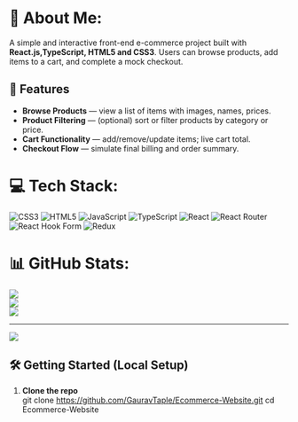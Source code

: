   # 💫 About Me:
A simple and interactive front-end e-commerce project built with **React.js,TypeScript, HTML5 and CSS3**. Users can browse products, add items to a cart, and complete a mock checkout.

## 🚀 Features

- **Browse Products** — view a list of items with images, names, prices.
- **Product Filtering** — (optional) sort or filter products by category or price.
- **Cart Functionality** — add/remove/update items; live cart total.
- **Checkout Flow** — simulate final billing and order summary.


# 💻 Tech Stack:
![CSS3](https://img.shields.io/badge/css3-%231572B6.svg?style=for-the-badge&logo=css3&logoColor=white) ![HTML5](https://img.shields.io/badge/html5-%23E34F26.svg?style=for-the-badge&logo=html5&logoColor=white) ![JavaScript](https://img.shields.io/badge/javascript-%23323330.svg?style=for-the-badge&logo=javascript&logoColor=%23F7DF1E) ![TypeScript](https://img.shields.io/badge/typescript-%23007ACC.svg?style=for-the-badge&logo=typescript&logoColor=white) ![React](https://img.shields.io/badge/react-%2320232a.svg?style=for-the-badge&logo=react&logoColor=%2361DAFB) ![React Router](https://img.shields.io/badge/React_Router-CA4245?style=for-the-badge&logo=react-router&logoColor=white) ![React Hook Form](https://img.shields.io/badge/React%20Hook%20Form-%23EC5990.svg?style=for-the-badge&logo=reacthookform&logoColor=white) ![Redux](https://img.shields.io/badge/redux-%23593d88.svg?style=for-the-badge&logo=redux&logoColor=white)
# 📊 GitHub Stats:
![](https://github-readme-stats.vercel.app/api?username=GauravTaple&theme=gruvbox&hide_border=false&include_all_commits=true&count_private=true)<br/>
![](https://nirzak-streak-stats.vercel.app/?user=GauravTaple&theme=gruvbox&hide_border=false)<br/>
![](https://github-readme-stats.vercel.app/api/top-langs/?username=GauravTaple&theme=gruvbox&hide_border=false&include_all_commits=true&count_private=true&layout=compact)

---
[![](https://visitcount.itsvg.in/api?id=GauravTaple&icon=0&color=0)](https://visitcount.itsvg.in)

<!-- Proudly created with GPRM ( https://gprm.itsvg.in ) -->

## 🛠️ Getting Started (Local Setup)

1. **Clone the repo**  
   git clone https://github.com/GauravTaple/Ecommerce-Website.git
   cd Ecommerce-Website
